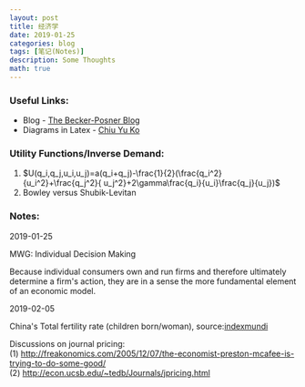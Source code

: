 ```yaml
---
layout: post
title: 经济学
date: 2019-01-25
categories: blog
tags: [笔记(Notes)]
description: Some Thoughts
math: true
---
```



### Useful Links:  
- Blog - [The Becker-Posner Blog](https://www.becker-posner-blog.com/)  
- Diagrams in Latex - [Chiu Yu Ko](https://sites.google.com/site/kochiuyu/Tikz#TOC-Unit-Simplex-)

### Utility Functions/Inverse Demand:
1. $U(q_i,q_j,u_i,u_j)=a(q_i+q_j)-\frac{1}{2}(\frac{q_i^2}{u_i^2}+\frac{q_j^2}{ u_j^2}+2\gamma\frac{q_i}{u_i}\frac{q_j}{u_j})$
2. Bowley versus Shubik-Levitan

### Notes:
2019-01-25 

MWG: Individual Decision Making

Because individual consumers own and run firms and therefore ultimately determine a firm's action, 
they are in a sense the more fundamental element of an economic model.


2019-02-05

China's Total fertility rate (children born/woman), source:[indexmundi](https://www.indexmundi.com/g/g.aspx?c=ch&v=31)

Discussions on journal pricing:   
(1) http://freakonomics.com/2005/12/07/the-economist-preston-mcafee-is-trying-to-do-some-good/  
(2) http://econ.ucsb.edu/~tedb/Journals/jpricing.html  
